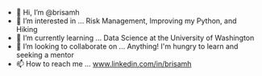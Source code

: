 - 👋 Hi, I’m @brisamh
- 👀 I’m interested in ... Risk Management, Improving my Python, and Hiking 
- 🌱 I’m currently learning ... Data Science at the University of Washington
- 💞️ I’m looking to collaborate on ... Anything! I'm hungry to learn and seeking a mentor
- 📫 How to reach me ... www.linkedin.com/in/brisamh

<!---
brisamh/brisamh is a ✨ special ✨ repository because its `README.md` (this file) appears on your GitHub profile.
You can click the Preview link to take a look at your changes.
--->
